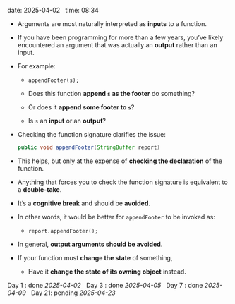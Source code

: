 date: 2025-04-02  
time: 08:34  

- Arguments are most naturally interpreted as **inputs** to a function.
    
- If you have been programming for more than a few years, you’ve likely encountered an argument that was actually an **output** rather than an input.
    
- For example:
    
    - `appendFooter(s);`
        
    - Does this function **append `s` as the footer** do something?
        
    - Or does it **append some footer to `s`**?
        
    - Is `s` an **input** or an **output**?
        
- Checking the function signature clarifies the issue:
    
    ```java
    public void appendFooter(StringBuffer report)
    ```
    
- This helps, but only at the expense of **checking the declaration** of the function.
    
- Anything that forces you to check the function signature is equivalent to a **double-take**.
    
- It’s a **cognitive break** and should be **avoided**.
	
- In other words, it would be better for `appendFooter` to be invoked as:
    
    - `report.appendFooter();`
        
- In general, **output arguments should be avoided**.
    
- If your function must **change the state** of something,
    
    - Have it **change the state of its owning object** instead.


Day 1 : done *2025-04-02*  
Day 3 : done *2025-04-05*  
Day 7 : done *2025-04-09*  
Day 21: pending *2025-04-23*